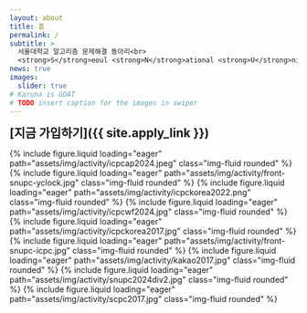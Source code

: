 ```yaml
---
layout: about
title: 홈
permalink: /
subtitle: >
  서울대학교 알고리즘 문제해결 동아리<br>
  <strong>S</strong>eoul <strong>N</strong>ational <strong>U</strong>niversity <strong>P</strong>roblem <strong>S</strong>olvers
news: true
images:
  slider: true
# Karuna is GOAT
# TODO insert caption for the images in swiper
---
```


<span style="font-size:150%">**[지금 가입하기]({{ site.apply_link }})**</span>

<swiper-container keyboard="true" navigation="true" rewind="false">
  <swiper-slide>{% include figure.liquid loading="eager" path="assets/img/activity/icpcap2024.jpeg" class="img-fluid rounded" %}</swiper-slide>
  <swiper-slide>{% include figure.liquid loading="eager" path="assets/img/activity/front-snupc-yclock.jpg" class="img-fluid rounded" %}</swiper-slide>
  <swiper-slide>{% include figure.liquid loading="eager" path="assets/img/activity/icpckorea2022.png" class="img-fluid rounded" %}</swiper-slide>
  <swiper-slide>{% include figure.liquid loading="eager" path="assets/img/activity/icpcwf2024.jpg" class="img-fluid rounded" %}</swiper-slide>
  <swiper-slide>{% include figure.liquid loading="eager" path="assets/img/activity/icpckorea2017.jpg" class="img-fluid rounded" %}</swiper-slide>
  <swiper-slide>{% include figure.liquid loading="eager" path="assets/img/activity/front-snupc-icpc.jpg" class="img-fluid rounded" %}</swiper-slide>
  <swiper-slide>{% include figure.liquid loading="eager" path="assets/img/activity/kakao2017.jpg" class="img-fluid rounded" %}</swiper-slide>
  <swiper-slide>{% include figure.liquid loading="eager" path="assets/img/activity/snupc2024div2.jpg" class="img-fluid rounded" %}</swiper-slide>
  <swiper-slide>{% include figure.liquid loading="eager" path="assets/img/activity/scpc2017.jpg" class="img-fluid rounded" %}</swiper-slide>
</swiper-container>

<script src='https://cdn.jsdelivr.net/npm/fullcalendar@latest/index.global.js'></script>
<script src='https://cdn.jsdelivr.net/npm/@fullcalendar/google-calendar@latest/index.global.min.js'></script>
<script src='assets/js/front.js'></script>

<span style="display:block; height: 30px;"></span>
<div id='calendar-wide'></div><div id='calendar-narrow'></div>
<span style="display:block; height: 10px;"></span>

